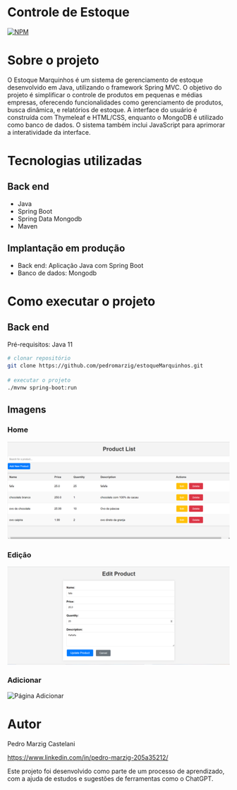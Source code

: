 # Controle de Estoque
[![NPM](https://img.shields.io/npm/l/react)](https://github.com/pedromarzig/estoqueMarquinhos/blob/main/LICENSE)

# Sobre o projeto

O Estoque Marquinhos é um sistema de gerenciamento de estoque desenvolvido em Java, utilizando o framework Spring MVC. O objetivo do projeto é simplificar o controle de produtos em pequenas e médias empresas, oferecendo funcionalidades como gerenciamento de produtos, busca dinâmica, e relatórios de estoque. A interface do usuário é construída com Thymeleaf e HTML/CSS, enquanto o MongoDB é utilizado como banco de dados. O sistema também inclui JavaScript para aprimorar a interatividade da interface.


# Tecnologias utilizadas
## Back end
- Java
- Spring Boot
- Spring Data Mongodb
- Maven

## Implantação em produção
- Back end: Aplicação Java com Spring Boot
- Banco de dados: Mongodb

# Como executar o projeto

## Back end
Pré-requisitos: Java 11

```bash
# clonar repositório
git clone https://github.com/pedromarzig/estoqueMarquinhos.git

# executar o projeto
./mvnw spring-boot:run
```

## Imagens
### Home
![Página Inicial](./imagens/paginaInicial.png)

### Edição
![Página edição](./imagens/paginaEditar.png)

### Adicionar
![Página Adicionar](./imagens/paginaAdicionar.png)

# Autor

Pedro Marzig Castelani

https://www.linkedin.com/in/pedro-marzig-205a35212/

Este projeto foi desenvolvido como parte de um processo de aprendizado, com a ajuda de estudos e sugestões de ferramentas como o ChatGPT.
